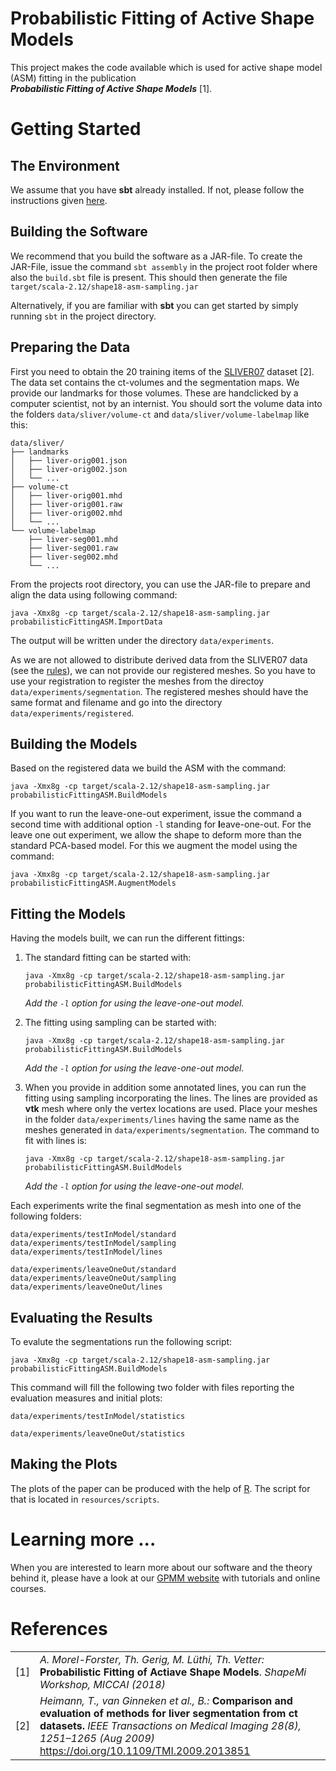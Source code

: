 # Probabilistic Fitting of Active Shape Models
This project makes the code available which is used for active shape model (ASM) fitting in the publication<br>
***Probabilistic Fitting of Active Shape Models*** [1].

# Getting Started

## The Environment
We assume that you have **sbt** already installed. If not, please
follow the instructions given
[here](http://www.scala-sbt.org/release/tutorial/Setup.html).


## Building the Software
We recommend that you build the software as a JAR-file. To create the
JAR-File, issue the command ```sbt assembly``` in the project root
folder where also the ```build.sbt``` file is present. This should
then generate the file ```target/scala-2.12/shape18-asm-sampling.jar```

Alternatively, if you are familiar with **sbt** you can get started by
simply running ```sbt``` in the project directory.
 


## Preparing the Data
First you need to obtain the 20 training items of the
[SLIVER07](http://www.sliver07.org/) dataset [2]. The data set contains
the ct-volumes and the segmentation maps. We provide our landmarks
for those volumes. These are handclicked by a computer scientist,
not by an internist. You should sort the volume data into the folders
```data/sliver/volume-ct``` and ```data/sliver/volume-labelmap``` like
 this:

```
data/sliver/
├── landmarks
│   ├── liver-orig001.json
│   ├── liver-orig002.json
│   └── ...
├── volume-ct
│   ├── liver-orig001.mhd
│   ├── liver-orig001.raw
│   ├── liver-orig002.mhd
│   └── ...
└── volume-labelmap
    ├── liver-seg001.mhd
    ├── liver-seg001.raw
    ├── liver-seg002.mhd
    └── ...
```

From the projects root directory, you can use the JAR-file to prepare
and align the data using following command:

```
java -Xmx8g -cp target/scala-2.12/shape18-asm-sampling.jar probabilisticFittingASM.ImportData
```

The output will be written under the directory ```data/experiments```.

As we are not allowed to distribute derived data from the SLIVER07
data (see the [rules](http://www.sliver07.org/rules.php)),
we can not provide our registered meshes. So you have to use
your registration to register the meshes from the directoy
```data/experiments/segmentation```. The registered meshes should
have the same format and filename and go into the directory
```data/experiments/registered```.

## Building the Models

Based on the registered data we build the ASM with the command:

```
java -Xmx8g -cp target/scala-2.12/shape18-asm-sampling.jar probabilisticFittingASM.BuildModels
```
If you want to run the leave-one-out experiment, issue the command a
second time with additional option ```-l``` standing for
**l**eave-one-out. For the leave one out experiment, we allow the
shape to deform more than the standard PCA-based model. For this we
augment the model using the command:

```
java -Xmx8g -cp target/scala-2.12/shape18-asm-sampling.jar probabilisticFittingASM.AugmentModels
```

## Fitting the Models
Having the models built, we can run the different fittings:

1. The standard fitting can be started with:
    ```
    java -Xmx8g -cp target/scala-2.12/shape18-asm-sampling.jar probabilisticFittingASM.BuildModels
    ```
    *Add the ```-l``` option for using the leave-one-out model.*

1. The fitting using sampling can be started with:
    ```
    java -Xmx8g -cp target/scala-2.12/shape18-asm-sampling.jar probabilisticFittingASM.BuildModels
    ```
    *Add the ```-l``` option for using the leave-one-out model.*

1. When you provide in addition some annotated lines, you can run the
  fitting using sampling incorporating the lines. The lines are
  provided as **vtk** mesh where only the vertex locations are used.
  Place your meshes in the folder ```data/experiments/lines``` having
  the same name as the meshes generated in
  ```data/experiments/segmentation```. The command to fit with lines is:
    ```
    java -Xmx8g -cp target/scala-2.12/shape18-asm-sampling.jar probabilisticFittingASM.BuildModels
    ```
    *Add the ```-l``` option for using the leave-one-out model.*

Each experiments write the final segmentation as mesh into one of
the following folders:
```
data/experiments/testInModel/standard
data/experiments/testInModel/sampling
data/experiments/testInModel/lines

data/experiments/leaveOneOut/standard
data/experiments/leaveOneOut/sampling
data/experiments/leaveOneOut/lines
```

## Evaluating the Results

To evalute the segmentations run the following script:

```
java -Xmx8g -cp target/scala-2.12/shape18-asm-sampling.jar probabilisticFittingASM.BuildModels
```
This command will fill the following two folder with files reporting
the evaluation measures and initial plots:
```
data/experiments/testInModel/statistics

data/experiments/leaveOneOut/statistics
```

## Making the Plots

The plots of the paper can be produced with the help of
[R](https://www.r-project.org/). The script for that is located in ```resources/scripts```.


# Learning more ...

When you are interested to learn more about our software and the
theory behind it, please have a look at our
[GPMM website](https://gravis.dmi.unibas.ch/PMM/) with tutorials and online
courses.

# References

<table>
<tr>
<td>[1]</td>
<td>
<i>A. Morel-Forster, Th. Gerig, M. Lüthi, Th. Vetter:</i>
<b>Probabilistic Fitting of Actiave Shape Models</b>.
<i>ShapeMi Workshop, MICCAI (2018)</i>
</td>
</tr>
<tr>
<td>[2]</td>
<td>
<i>Heimann, T., van Ginneken et al., B.:</i>
<b>Comparison and evaluation of methods for liver segmentation from ct datasets.</b>
<i>IEEE Transactions on Medical Imaging 28(8), 1251–1265 (Aug 2009)</i>
<a href="https://doi.org/10.1109/TMI.2009.2013851">https://doi.org/10.1109/TMI.2009.2013851</a>
</td>
</tr>
</table>

